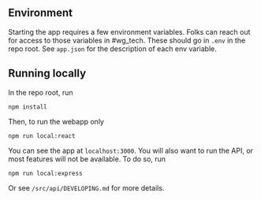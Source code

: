 
## Environment

Starting the app requires a few environment variables. Folks can reach out for access to those variables in #wg_tech. These should go in `.env` in the repo root. See `app.json` for the description of each env variable.


## Running locally

In the repo root, run 

```
npm install
```

Then, to run the webapp only

```
npm run local:react
```

You can see the app at `localhost:3000`. You will also want to run the API, or most features will not be available. To do so, run

```
npm run local:express
```

Or see `/src/api/DEVELOPING.md` for more details.
